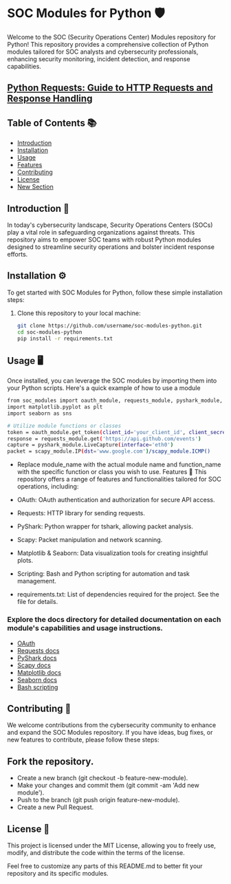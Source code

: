 # SOC Modules for Python 🛡️

Welcome to the SOC (Security Operations Center) Modules repository for Python! This repository provides a comprehensive collection of Python modules tailored for SOC analysts and cybersecurity professionals, enhancing security monitoring, incident detection, and response capabilities.

## [Python Requests: Guide to HTTP Requests and Response Handling](https://github.com/MaheshShukla1/Python-SOC-Modules-Security-Monitoring-Incident-Response/wiki/Python-Requests:-Guide-to-HTTP-Requests-and-Response-Handling)

## Table of Contents 📚
- [Introduction](#introduction-🚀)
- [Installation](#installation-⚙️)
- [Usage](#usage-🖥️)
- [Features](#features-🌟)
- [Contributing](#contributing-🤝)
- [License](#license-📝)
- [New Section](#new-section)

## Introduction 🚀
In today's cybersecurity landscape, Security Operations Centers (SOCs) play a vital role in safeguarding organizations against threats. This repository aims to empower SOC teams with robust Python modules designed to streamline security operations and bolster incident response efforts.

## Installation ⚙️
To get started with SOC Modules for Python, follow these simple installation steps:

1. Clone this repository to your local machine:
   ```bash
   git clone https://github.com/username/soc-modules-python.git
   cd soc-modules-python
   pip install -r requirements.txt

## Usage 🖥️
Once installed, you can leverage the SOC modules by importing them into your Python scripts. Here's a quick example of how to use a module
```bash
from soc_modules import oauth_module, requests_module, pyshark_module, scapy_module
import matplotlib.pyplot as plt
import seaborn as sns

# Utilize module functions or classes
token = oauth_module.get_token(client_id='your_client_id', client_secret='your_client_secret')
response = requests_module.get('https://api.github.com/events')
capture = pyshark_module.LiveCapture(interface='eth0')
packet = scapy_module.IP(dst='www.google.com')/scapy_module.ICMP()
```
- Replace module_name with the actual module name and function_name with the specific function or class you wish to use.
Features 🌟
This repository offers a range of features and functionalities tailored for SOC operations, including:

- OAuth: OAuth authentication and authorization for secure API access.
- Requests: HTTP library for sending requests.
- PyShark: Python wrapper for tshark, allowing packet analysis.
- Scapy: Packet manipulation and network scanning.
- Matplotlib & Seaborn: Data visualization tools for creating insightful plots.
- Scripting: Bash and Python scripting for automation and task management.
- requirements.txt: List of dependencies required for the project. See the file for details.
  
### Explore the docs directory for detailed documentation on each module's capabilities and usage instructions.

- [OAuth](https://oauth.net/2/access-tokens/)
- [Requests docs](https://requests.readthedocs.io/en/latest/)
- [PyShark docs](https://github.com/KimiNewt/pyshark)
- [Scapy docs](https://scapy.readthedocs.io/en/latest/)
- [Matplotlib docs](https://matplotlib.org/stable/index.html)
- [Seaborn docs](https://seaborn.pydata.org/)
- [Bash scripting](https://www.freecodecamp.org/news/bash-scripting-tutorial-linux-shell-script-and-command-line-for-beginners)

## Contributing 🤝
We welcome contributions from the cybersecurity community to enhance and expand the SOC Modules repository. If you have ideas, bug fixes, or new features to contribute, please follow these steps:

## Fork the repository.
- Create a new branch (git checkout -b feature-new-module).
- Make your changes and commit them (git commit -am 'Add new module').
- Push to the branch (git push origin feature-new-module).
- Create a new Pull Request.

## License 📝
This project is licensed under the MIT License, allowing you to freely use, modify, and distribute the code within the terms of the license.

Feel free to customize any parts of this README.md to better fit your repository and its specific modules.

